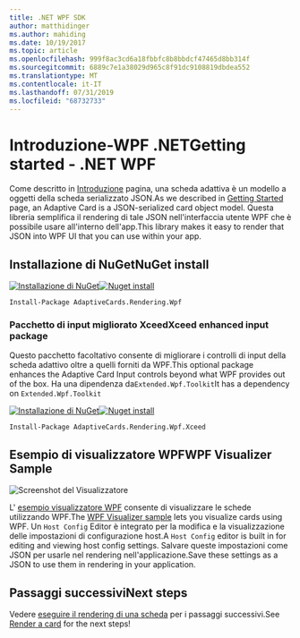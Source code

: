 ```yaml
---
title: .NET WPF SDK
author: matthidinger
ms.author: mahiding
ms.date: 10/19/2017
ms.topic: article
ms.openlocfilehash: 999f8ac3cd6a18fbbfc8b8bbdcf47465d8bb314f
ms.sourcegitcommit: 6889c7e1a38029d965c8f91dc9108819dbdea552
ms.translationtype: MT
ms.contentlocale: it-IT
ms.lasthandoff: 07/31/2019
ms.locfileid: "68732733"
---
```

# <a name="getting-started---net-wpf"></a><span data-ttu-id="00220-102">Introduzione-WPF .NET</span><span class="sxs-lookup"><span data-stu-id="00220-102">Getting started - .NET WPF</span></span>

<span data-ttu-id="00220-103">Come descritto in [Introduzione](../../../authoring-cards/getting-started.md) pagina, una scheda adattiva è un modello a oggetti della scheda serializzato JSON.</span><span class="sxs-lookup"><span data-stu-id="00220-103">As we described in [Getting Started](../../../authoring-cards/getting-started.md) page, an Adaptive Card is a JSON-serialized card object model.</span></span> <span data-ttu-id="00220-104">Questa libreria semplifica il rendering di tale JSON nell'interfaccia utente WPF che è possibile usare all'interno dell'app.</span><span class="sxs-lookup"><span data-stu-id="00220-104">This library makes it easy to render that JSON into WPF UI that you can use within your app.</span></span>

## <a name="nuget-install"></a><span data-ttu-id="00220-105">Installazione di NuGet</span><span class="sxs-lookup"><span data-stu-id="00220-105">NuGet install</span></span>

<span data-ttu-id="00220-106">[![Installazione di NuGet](https://img.shields.io/nuget/vpre/AdaptiveCards.Rendering.Wpf.svg)](https://www.nuget.org/packages/AdaptiveCards.Rendering.Wpf)</span><span class="sxs-lookup"><span data-stu-id="00220-106">[![Nuget install](https://img.shields.io/nuget/vpre/AdaptiveCards.Rendering.Wpf.svg)](https://www.nuget.org/packages/AdaptiveCards.Rendering.Wpf)</span></span>

```console
Install-Package AdaptiveCards.Rendering.Wpf
```

### <a name="xceed-enhanced-input-package"></a><span data-ttu-id="00220-107">Pacchetto di input migliorato Xceed</span><span class="sxs-lookup"><span data-stu-id="00220-107">Xceed enhanced input package</span></span>

<span data-ttu-id="00220-108">Questo pacchetto facoltativo consente di migliorare i controlli di input della scheda adattivo oltre a quelli forniti da WPF.</span><span class="sxs-lookup"><span data-stu-id="00220-108">This optional package enhances the Adaptive Card Input controls beyond what WPF provides out of the box.</span></span> <span data-ttu-id="00220-109">Ha una dipendenza da`Extended.Wpf.Toolkit`</span><span class="sxs-lookup"><span data-stu-id="00220-109">It has a dependency on `Extended.Wpf.Toolkit`</span></span>

<span data-ttu-id="00220-110">[![Installazione di NuGet](https://img.shields.io/nuget/vpre/AdaptiveCards.Rendering.Wpf.Xceed.svg)](https://www.nuget.org/packages/AdaptiveCards.Rendering.Wpf.Xceed)</span><span class="sxs-lookup"><span data-stu-id="00220-110">[![Nuget install](https://img.shields.io/nuget/vpre/AdaptiveCards.Rendering.Wpf.Xceed.svg)](https://www.nuget.org/packages/AdaptiveCards.Rendering.Wpf.Xceed)</span></span>

```console
Install-Package AdaptiveCards.Rendering.Wpf.Xceed
```

## <a name="wpf-visualizer-sample"></a><span data-ttu-id="00220-111">Esempio di visualizzatore WPF</span><span class="sxs-lookup"><span data-stu-id="00220-111">WPF Visualizer Sample</span></span>

![Screenshot del Visualizzatore](../../../resources/media/tools/wpfvisualizer.png)

<span data-ttu-id="00220-113">L' [esempio visualizzatore WPF](https://github.com/Microsoft/AdaptiveCards/tree/master/source/dotnet/Samples/WPFVisualizer) consente di visualizzare le schede utilizzando WPF.</span><span class="sxs-lookup"><span data-stu-id="00220-113">The [WPF Visualizer sample](https://github.com/Microsoft/AdaptiveCards/tree/master/source/dotnet/Samples/WPFVisualizer) lets you visualize cards using WPF.</span></span>  <span data-ttu-id="00220-114">Un `Host Config` Editor è integrato per la modifica e la visualizzazione delle impostazioni di configurazione host.</span><span class="sxs-lookup"><span data-stu-id="00220-114">A `Host Config` editor is built in for editing and viewing host config settings.</span></span> <span data-ttu-id="00220-115">Salvare queste impostazioni come JSON per usarle nel rendering nell'applicazione.</span><span class="sxs-lookup"><span data-stu-id="00220-115">Save these settings as a JSON to use them in rendering in your application.</span></span>

## <a name="next-steps"></a><span data-ttu-id="00220-116">Passaggi successivi</span><span class="sxs-lookup"><span data-stu-id="00220-116">Next steps</span></span>

<span data-ttu-id="00220-117">Vedere [eseguire il rendering di una scheda](render-a-card.md) per i passaggi successivi.</span><span class="sxs-lookup"><span data-stu-id="00220-117">See [Render a card](render-a-card.md) for the next steps!</span></span>
